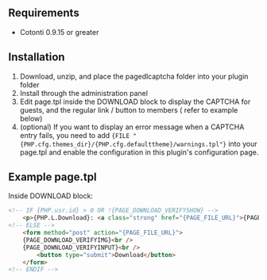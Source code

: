 
## Requirements

- Cotonti 0.9.15 or greater

## Installation

1. Download, unzip, and place the pagedlcaptcha folder into your plugin folder
2. Install through the administration panel
3. Edit page.tpl inside the DOWNLOAD block to display the CAPTCHA for guests, and the regular link / button to members ( refer to example below)
4. (optional) If you want to display an error message when a CAPTCHA entry fails, you need to add `{FILE "{PHP.cfg.themes_dir}/{PHP.cfg.defaulttheme}/warnings.tpl"}` into your page.tpl and enable the configuration in this plugin's configuration page.

## Example page.tpl

Inside DOWNLOAD block:

```html
<!-- IF {PHP.usr.id} > 0 OR !{PAGE_DOWNLOAD_VERIFYSHOW} -->
	<p>{PHP.L.Download}: <a class="strong" href="{PAGE_FILE_URL}">{PAGE_SHORTTITLE}</a></p>
<!-- ELSE -->
	<form method="post" action="{PAGE_FILE_URL}">
	{PAGE_DOWNLOAD_VERIFYIMG}<br />
	{PAGE_DOWNLOAD_VERIFYINPUT}<br />
		<button type="submit">Download</button>
	</form>
<!-- ENDIF -->
```
